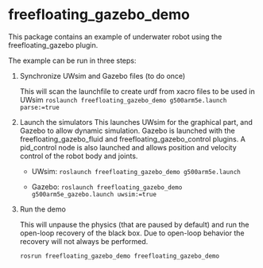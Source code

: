 freefloating_gazebo_demo
========================

This package contains an example of underwater robot using the freefloating_gazebo plugin.

The example can be run in three steps:

1. Synchronize UWsim and Gazebo files (to do once)

    This will scan the launchfile to create urdf from xacro files to be used in UWsim
    `roslaunch freefloating_gazebo_demo g500arm5e.launch parse:=true`

2. Launch the simulators
    This launches UWsim for the graphical part, and Gazebo to allow dynamic simulation. Gazebo is launched with the freefloating_gazebo_fluid and freefloating_gazebo_control plugins.
    A pid_control node is also launched and allows position and velocity control of the robot body and joints.

    - UWsim: `roslaunch freefloating_gazebo_demo g500arm5e.launch`
    
    - Gazebo: `roslaunch freefloating_gazebo_demo g500arm5e_gazebo.launch uwsim:=true`
    
3. Run the demo

    This will unpause the physics (that are paused by default) and run the open-loop recovery of the black box.
    Due to open-loop behavior the recovery will not always be performed.

    `rosrun freefloating_gazebo_demo freefloating_gazebo_demo`